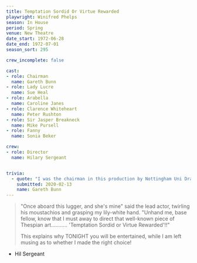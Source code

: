```yaml
---
title: Temptation Sordid Or Virtue Rewarded
playwright: Winifred Phelps
season: In House
period: Spring
venue: New Theatre
date_start: 1972-06-28
date_end: 1972-07-01
season_sort: 295

crew_incomplete: false

cast:
- role: Chairman
  name: Gareth Bunn
- role: Lady Lucre
  name: Sue Heal
- role: Arabella
  name: Caroline Janes
- role: Clarence Whiteheart
  name: Peter Rushton
- role: Sir Jasper Breakneck
  name: Mike Pursell
- role: Fanny
  name: Sonia Beker

crew:
- role: Director
  name: Hilary Sergeant


trivia:
  - quote: "I was the chairman in this production by Nottingham Uni Drama Society. I played the violin in it. It was outrageously over the top!"
    submitted: 2020-02-13
    name: Gareth Bunn
---
```


> "Once aboard this lugger, and she's mine" said the lead actor, twirling his moustachios and grasping my lily-white hand. "Unhand me, base fellow, know that I must away to direct that well-known piece of Thespian art........... 'Temptation Sordid or Virtue Rewarded'!!"
>
> This explains why TONIGHT you will be entertained, while I am left musing as to whether I made the right choice!

- Hil Sergeant
